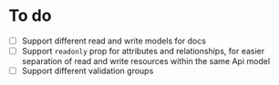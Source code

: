 # To do
- [ ] Support different read and write models for docs
- [ ] Support `readonly` prop for attributes and relationships, for easier separation of read and write resources within the same Api model
- [ ] Support different validation groups
